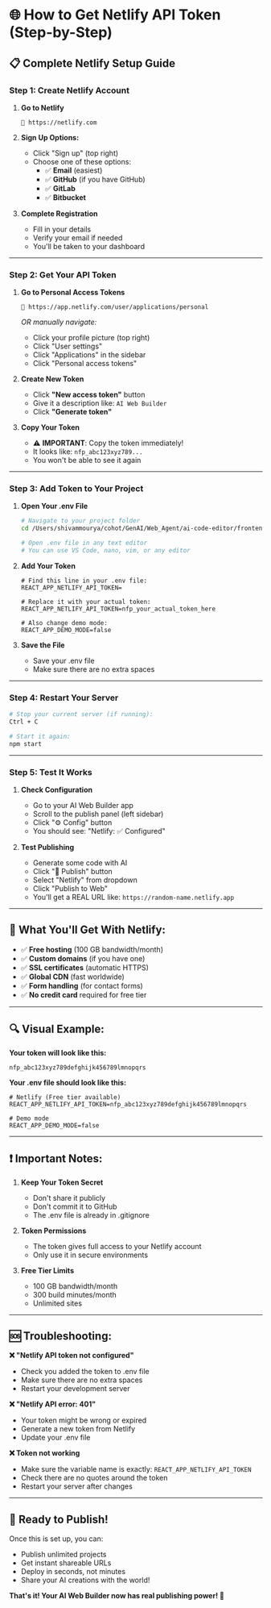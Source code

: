 # 🌐 How to Get Netlify API Token (Step-by-Step)

## 📋 Complete Netlify Setup Guide

### **Step 1: Create Netlify Account**

1. **Go to Netlify**
   ```
   🔗 https://netlify.com
   ```

2. **Sign Up Options:**
   - Click "Sign up" (top right)
   - Choose one of these options:
     - ✅ **Email** (easiest)
     - ✅ **GitHub** (if you have GitHub)
     - ✅ **GitLab** 
     - ✅ **Bitbucket**

3. **Complete Registration**
   - Fill in your details
   - Verify your email if needed
   - You'll be taken to your dashboard

---

### **Step 2: Get Your API Token**

1. **Go to Personal Access Tokens**
   ```
   🔗 https://app.netlify.com/user/applications/personal
   ```
   
   *OR manually navigate:*
   - Click your profile picture (top right)
   - Click "User settings"
   - Click "Applications" in the sidebar
   - Click "Personal access tokens"

2. **Create New Token**
   - Click **"New access token"** button
   - Give it a description like: `AI Web Builder`
   - Click **"Generate token"**

3. **Copy Your Token**
   - ⚠️ **IMPORTANT**: Copy the token immediately!
   - It looks like: `nfp_abc123xyz789...`
   - You won't be able to see it again

---

### **Step 3: Add Token to Your Project**

1. **Open Your .env File**
   ```bash
   # Navigate to your project folder
   cd /Users/shivammourya/cohot/GenAI/Web_Agent/ai-code-editor/frontend
   
   # Open .env file in any text editor
   # You can use VS Code, nano, vim, or any editor
   ```

2. **Add Your Token**
   ```env
   # Find this line in your .env file:
   REACT_APP_NETLIFY_API_TOKEN=
   
   # Replace it with your actual token:
   REACT_APP_NETLIFY_API_TOKEN=nfp_your_actual_token_here
   
   # Also change demo mode:
   REACT_APP_DEMO_MODE=false
   ```

3. **Save the File**
   - Save your .env file
   - Make sure there are no extra spaces

---

### **Step 4: Restart Your Server**

```bash
# Stop your current server (if running):
Ctrl + C

# Start it again:
npm start
```

---

### **Step 5: Test It Works**

1. **Check Configuration**
   - Go to your AI Web Builder app
   - Scroll to the publish panel (left sidebar)
   - Click "⚙️ Config" button
   - You should see: "Netlify: ✅ Configured"

2. **Test Publishing**
   - Generate some code with AI
   - Click "🚀 Publish" button
   - Select "Netlify" from dropdown
   - Click "Publish to Web"
   - You'll get a REAL URL like: `https://random-name.netlify.app`

---

## 🎉 **What You'll Get With Netlify:**

- ✅ **Free hosting** (100 GB bandwidth/month)
- ✅ **Custom domains** (if you have one)
- ✅ **SSL certificates** (automatic HTTPS)
- ✅ **Global CDN** (fast worldwide)
- ✅ **Form handling** (for contact forms)
- ✅ **No credit card** required for free tier

---

## 🔍 **Visual Example:**

**Your token will look like this:**
```
nfp_abc123xyz789defghijk456789lmnopqrs
```

**Your .env file should look like this:**
```env
# Netlify (Free tier available)
REACT_APP_NETLIFY_API_TOKEN=nfp_abc123xyz789defghijk456789lmnopqrs

# Demo mode
REACT_APP_DEMO_MODE=false
```

---

## ❗ **Important Notes:**

1. **Keep Your Token Secret**
   - Don't share it publicly
   - Don't commit it to GitHub
   - The .env file is already in .gitignore

2. **Token Permissions**
   - The token gives full access to your Netlify account
   - Only use it in secure environments

3. **Free Tier Limits**
   - 100 GB bandwidth/month
   - 300 build minutes/month
   - Unlimited sites

---

## 🆘 **Troubleshooting:**

**❌ "Netlify API token not configured"**
- Check you added the token to .env file
- Make sure there are no extra spaces
- Restart your development server

**❌ "Netlify API error: 401"**
- Your token might be wrong or expired
- Generate a new token from Netlify
- Update your .env file

**❌ Token not working**
- Make sure the variable name is exactly: `REACT_APP_NETLIFY_API_TOKEN`
- Check there are no quotes around the token
- Restart your server after changes

---

## 🚀 **Ready to Publish!**

Once this is set up, you can:
- Publish unlimited projects
- Get instant shareable URLs
- Deploy in seconds, not minutes
- Share your AI creations with the world!

**That's it! Your AI Web Builder now has real publishing power! 🎉**
